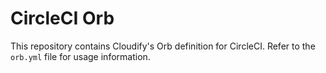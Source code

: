 # CircleCI Orb

This repository contains Cloudify's Orb definition for CircleCI.
Refer to the `orb.yml` file for usage information.
